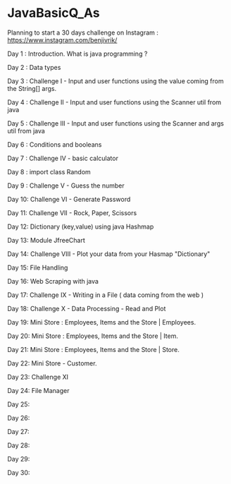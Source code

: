 # JavaBasicQ_As
Planning to start a 30 days challenge on Instagram : https://www.instagram.com/benjivrik/


Day 1 : Introduction.  What is java programming ?

Day 2 : Data types

Day 3 : Challenge I - Input and user functions using the value coming from the String[] args.

Day 4 : Challenge II - Input and user functions using the Scanner util from java

Day 5 : Challenge III - Input and user functions using the Scanner and args util from java

Day 6 : Conditions and booleans

Day 7 : Challenge IV - basic calculator

Day 8 : import class Random

Day 9 : Challenge V - Guess the number

Day 10: Challenge VI - Generate Password

Day 11: Challenge VII - Rock, Paper, Scissors

Day 12: Dictionary (key,value) using java Hashmap

Day 13: Module JfreeChart

Day 14: Challenge VIII - Plot your data from your Hasmap "Dictionary"

Day 15: File Handling

Day 16: Web Scraping with java

Day 17: Challenge IX - Writing in a File ( data coming from the web )

Day 18: Challenge X - Data Processing - Read and Plot

Day 19: Mini Store : Employees, Items and the Store | Employees.

Day 20: Mini Store : Employees, Items and the Store | Item.

Day 21: Mini Store : Employees, Items and the Store | Store.

Day 22: Mini Store - Customer.

Day 23: Challenge XI

Day 24: File Manager

Day 25: 

Day 26: 

Day 27: 

Day 28: 

Day 29: 

Day 30: 

